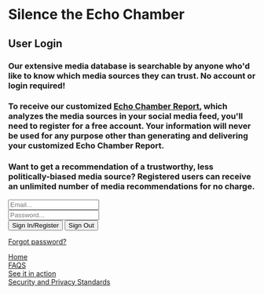 <!--This code was lifted from a firebase how-to-guide https://howtofirebase.com/firebase-authentication-for-web-d58aad62cf6d-->


<html>

<head>
  <title>Silence the Echo Chamber</title>
</head>

<body>
  <form>
  <h1>Silence the Echo Chamber</h1>
  <h2>User Login</h2>
    <h3>
      Our extensive media database is searchable by anyone who'd like to know which media sources they can trust.  No account or login required!
    </h3>
    <h3>
      To receive our customized <a href="https://silencetheecho.github.io/SilenceTheEcho/search">Echo Chamber Report</a>, which analyzes the media sources in your social media feed, you'll need to register for a free account.  Your information will never be used for any purpose other than generating and delivering your customized Echo Chamber Report.
    </h3>
    <h3>
      Want to get a recommendation of a trustworthy, less politically-biased media source?  Registered users can receive an unlimited number of media recommendations for no charge.
    </h3>
    <div>
      <input id="email" type="text" placeholder="Email...">
    </div>
    <div>
      <input id="password" type="password" placeholder="Password...">
    </div>
    <div>
      <button id="sign-in">Sign In/Register</button>
      <button id="sign-out">Sign Out</button>
      <br>
      <p id = "signedIn"></p>
    </div>
     <a href="https://silencetheecho.github.io/SilenceTheEcho/forgotPassword">Forgot password?</a> 
  </form>

  <!--Include firebase.js  -->
  
<script src="https://www.gstatic.com/firebasejs/4.6.2/firebase.js"></script>
<script src="initializeFirebase.js"></script>
  
<!--Handle auth events-->
<script src="handleAuth.js"></script> 

<!--Handle page events-->
<script src = "https://rawgit.com/SilenceTheEcho/SilenceTheEcho/master/handlePageEvents.js"</script>
<script>document.addEventListener("DOMContentLoaded", function() {userSignedIn();});</script>
 
<div>
     <a href="https://silencetheecho.github.io/SilenceTheEcho">Home</a>  
</div>
<div>
     <a href="https://silencetheecho.github.io/SilenceTheEcho/faqs">FAQS</a>  
</div>
<div>
     <a href="https://silencetheecho.github.io/SilenceTheEcho/search">See it in action</a>  
</div>
<div>
     <a href="https://silencetheecho.github.io/SilenceTheEcho/security">Security and Privacy Standards</a>  
</div>



</body>

